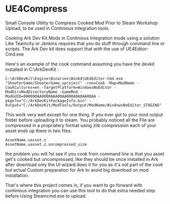 # UE4Compress
Small Console Utility to Compress Cooked Mod Prior to Steam Workshop Upload, to be used in Continious integration tools.

Cooking Ark Dev Kit Mods in Continious Integration mode using a solution Like Teamcity or Jenkins requires that you do stuff through command line or scripts. The Ark Dev kit does support that with the use of UE4Editor-Cmd.exe

Here's an example of the cook command assuming you have the devkit installed in C:\ArkDevKit :

```
C:\ArkDevKit\Engine\Binaries\Win64\UE4Editor-Cmd.exe "ShooterGame/ShooterGame.uproject" -run=Cook -Map=ModName -CookCultures=en -TargetPlatform=WindowsNoEditor -ModDir=ModDirectoryName -GameMod -ModGUID=000000AA0000AAA00AA000A0A0AA00AA -pkgnfo="C:/ArkDevKitPackageInfo.bin" -Output="C:/ArkDevKit/ModTools/Output/ModName/WindowsNoEditor_STAGING"
```

This work very well except for one thing. If you ever got to your mod output folder before uploading it to steam. You probably noticed all the File are compressed in a propriatery format using zlib compression each of your asset ends up there in two files.
```
AssetName.uasset.z
AssetName.uasset.z.uncompressed_size
```

the problem you will 1st see if you cook from command line is that you asset get's cooked but uncompressed, like they should be once installed in Ark after download only the UI wizard does it for you as it's not part of the cook but actual Custom preparation for Ark to avoid big download on mod installation.

That's where this project comes in, if you want to go forward with continious integration you can use this tool to do that extra needed step before Using Steamcmd.exe to upload.
